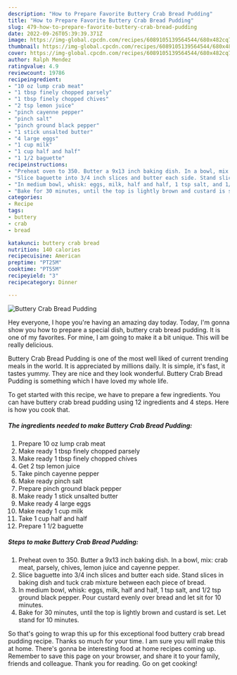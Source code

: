 ```yaml
---
description: "How to Prepare Favorite Buttery Crab Bread Pudding"
title: "How to Prepare Favorite Buttery Crab Bread Pudding"
slug: 479-how-to-prepare-favorite-buttery-crab-bread-pudding
date: 2022-09-26T05:39:39.371Z
image: https://img-global.cpcdn.com/recipes/6089105139564544/680x482cq70/buttery-crab-bread-pudding-recipe-main-photo.jpg
thumbnail: https://img-global.cpcdn.com/recipes/6089105139564544/680x482cq70/buttery-crab-bread-pudding-recipe-main-photo.jpg
cover: https://img-global.cpcdn.com/recipes/6089105139564544/680x482cq70/buttery-crab-bread-pudding-recipe-main-photo.jpg
author: Ralph Mendez
ratingvalue: 4.9
reviewcount: 19786
recipeingredient:
- "10 oz lump crab meat"
- "1 tbsp finely chopped parsely"
- "1 tbsp finely chopped chives"
- "2 tsp lemon juice"
- "pinch cayenne pepper"
- "pinch salt"
- "pinch ground black pepper"
- "1 stick unsalted butter"
- "4 large eggs"
- "1 cup milk"
- "1 cup half and half"
- "1 1/2 baguette"
recipeinstructions:
- "Preheat oven to 350. Butter a 9x13 inch baking dish. In a bowl, mix: crab meat, parsely, chives, lemon juice and cayenne pepper."
- "Slice baguette into 3/4 inch slices and butter each side. Stand slices in baking dish and tuck crab mixture between each piece of bread."
- "In medium bowl, whisk: eggs, milk, half and half, 1 tsp salt, and 1/2 tsp ground black pepper. Pour custard evenly over bread and let sit for 10 minutes."
- "Bake for 30 minutes, until the top is lightly brown and custard is set. Let stand for 10 minutes."
categories:
- Recipe
tags:
- buttery
- crab
- bread

katakunci: buttery crab bread 
nutrition: 140 calories
recipecuisine: American
preptime: "PT25M"
cooktime: "PT55M"
recipeyield: "3"
recipecategory: Dinner

---
```



![Buttery Crab Bread Pudding](https://img-global.cpcdn.com/recipes/6089105139564544/680x482cq70/buttery-crab-bread-pudding-recipe-main-photo.jpg)

Hey everyone, I hope you're having an amazing day today. Today, I'm gonna show you how to prepare a special dish, buttery crab bread pudding. It is one of my favorites. For mine, I am going to make it a bit unique. This will be really delicious.

Buttery Crab Bread Pudding is one of the most well liked of current trending meals in the world. It is appreciated by millions daily. It is simple, it's fast, it tastes yummy. They are nice and they look wonderful. Buttery Crab Bread Pudding is something which I have loved my whole life.




To get started with this recipe, we have to prepare a few ingredients. You can have buttery crab bread pudding using 12 ingredients and 4 steps. Here is how you cook that.

<!--inarticleads1-->

##### The ingredients needed to make Buttery Crab Bread Pudding:

1. Prepare 10 oz lump crab meat
1. Make ready 1 tbsp finely chopped parsely
1. Make ready 1 tbsp finely chopped chives
1. Get 2 tsp lemon juice
1. Take pinch cayenne pepper
1. Make ready pinch salt
1. Prepare pinch ground black pepper
1. Make ready 1 stick unsalted butter
1. Make ready 4 large eggs
1. Make ready 1 cup milk
1. Take 1 cup half and half
1. Prepare 1 1/2 baguette




<!--inarticleads2-->

##### Steps to make Buttery Crab Bread Pudding:

1. Preheat oven to 350. Butter a 9x13 inch baking dish. In a bowl, mix: crab meat, parsely, chives, lemon juice and cayenne pepper.
1. Slice baguette into 3/4 inch slices and butter each side. Stand slices in baking dish and tuck crab mixture between each piece of bread.
1. In medium bowl, whisk: eggs, milk, half and half, 1 tsp salt, and 1/2 tsp ground black pepper. Pour custard evenly over bread and let sit for 10 minutes.
1. Bake for 30 minutes, until the top is lightly brown and custard is set. Let stand for 10 minutes.




So that's going to wrap this up for this exceptional food buttery crab bread pudding recipe. Thanks so much for your time. I am sure you will make this at home. There's gonna be interesting food at home recipes coming up. Remember to save this page on your browser, and share it to your family, friends and colleague. Thank you for reading. Go on get cooking!
